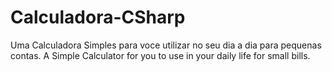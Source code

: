 # Calculadora-CSharp
 Uma Calculadora Simples para voce utilizar no seu dia a dia para pequenas contas.
 A Simple Calculator for you to use in your daily life for small bills.
